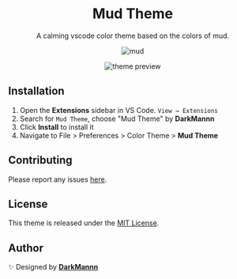 <div align="center">

# Mud Theme

A calming vscode color theme based on the colors of mud.

![mud](https://imgur.com/g9sYT0u.png)

![theme preview](https://imgur.com/lX7E4Rg.png)

</div>

## Installation

1. Open the **Extensions** sidebar in VS Code. `View → Extensions`
1. Search for `Mud Theme`, choose "Mud Theme" by **DarkMannn**
1. Click **Install** to install it
1. Navigate to File > Preferences > Color Theme > **Mud Theme**

## Contributing

Please report any issues [here](https://github.com/DarkMannn/mud-vscode-theme/issues).

## License

This theme is released under the [MIT License](https://github.com/DarkMannn/mud-vscode-theme/blob/main/LICENSE.md).

## Author

✨ Designed by **[DarkMannn](https://darkmannn.dev)**
